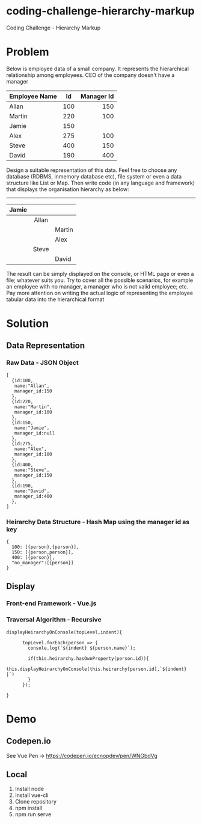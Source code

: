 # coding-challenge-hierarchy-markup
Coding Challenge - Hierarchy Markup

# Problem

Below is employee data of a small company.
It represents the hierarchical relationship among employees. CEO of the company doesn't
have a manager

| Employee Name        | Id   | Manager Id |
| -------------------- |:----:| ----------:|
| Allan                | 100  | 150        |
| Martin               | 220  | 100        |
| Jamie                | 150  |            |
| Alex                 | 275  | 100        |   
| Steve                | 400  | 150        |
| David                | 190  | 400        |


Design a suitable representation of this data. Feel free to choose any database (RDBMS, inmemory database etc), file system or even a data structure like List or Map. Then write code (in any language and framework) that displays the organisation hierarchy as below:

-------------------------------
| Jamie    |        |         |
|----------|:------:|---------|
|          | Allan  |         |
|          |        | Martin  |
|          |        | Alex    |
|          | Steve  |         |
|          |        | David   |

The result can be simply displayed on the console, or HTML page or even a file; whatever
suits you. Try to cover all the possible scenarios, for example an employee with no manager, a
manager who is not valid employee; etc.
Pay more attention on writing the actual logic of representing the employee tabular data into
the hierarchical format

# Solution

## Data Representation 
### Raw Data - JSON Object
```
[
  {id:100,
   name:"Allan",
   manager_id:150
  },
  {id:220,
   name:"Martin",
   manager_id:100
  },
  {id:150,
   name:"Jamie",
   manager_id:null
  },
  {id:275,
   name:"Alex",
   manager_id:100
  },
  {id:400,
   name:"Steve",
   manager_id:150
  },
  {id:190,
   name:"David",
   manager_id:400
  },
]
```
### Heirarchy Data Structure - Hash Map using the manager id as key
```
{
  100: [{person},{person}],
  150: [{person,person}],
  400: [{person}],
  "no_manager":[{person}]
}
```

## Display
### Front-end Framework - Vue.js
### Traversal Algorithm - Recursive

```
displayHeirarchyOnConsole(topLevel,indent){
          
      topLevel.forEach(person => {
        console.log(`${indent} ${person.name}`);
   
        if(this.heirarchy.hasOwnProperty(person.id)){
          this.displayHeirarchyOnConsole(this.heirarchy[person.id],`${indent}       |`)
        }
      });
      
}
```

# Demo

## Codepen.io
See Vue Pen -> https://codepen.io/ecnopdev/pen/WNGbdVg

## Local
1. Install node
2. Install vue-cli
3. Clone repository
4. npm install
5. npm run serve



